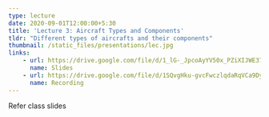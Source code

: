```yaml
---
type: lecture
date: 2020-09-01T12:00:00+5:30
title: 'Lecture 3: Aircraft Types and Components'
tldr: "Different types of aircrafts and their components"
thumbnail: /static_files/presentations/lec.jpg
links: 
    - url: https://drive.google.com/file/d/1_lG-_JpcoAyYV50x_PZiXIJWE37TuuNS/view?usp=sharing
      name: Slides
    - url: https://drive.google.com/file/d/1SQvgHku-gvcFwczlqdaRqVCa9DyeDXxt/view?usp=sharing
      name: Recording
---
```

Refer class slides